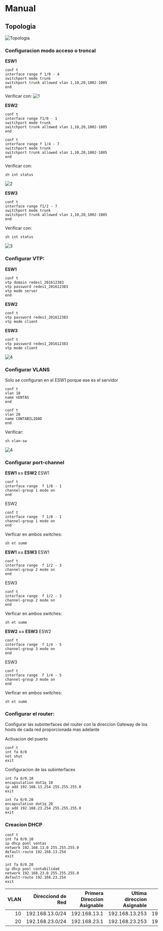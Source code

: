 # Manual

## Topologia

![Topologia](imagenes/topologia.PNG)

### Configuracion modo acceso o troncal
**ESW1**
```
conf t
interface range f 1/0 - 4
switchport mode trunk
switchport trunk allowed vlan 1,10,20,1002-1005
end
```

Verificar con:
![1](imagenes/1.PNG)

**ESW2**
```
conf t
interface range f1/0 - 1
switchport mode trunk
switchport trunk allowed vlan 1,10,20,1002-1005
end

conf t
interface range f 1/4 - 7
switchport mode trunk
switchport trunk allowed vlan 1,10,20,1002-1005
end
```

Verificar con:
```
sh int status
```
![2](imagenes/2.PNG)

**ESW3**
```
conf t
interface range f1/2 - 7
switchport mode trunk
switchport trunk allowed vlan 1,10,20,1002-1005
end
```
Verificar con:
```
sh int status
```
![3](imagenes/3.PNG)

### Configurar VTP:

**ESW1**
```
conf t 
vtp domain redes1_201612383
vtp password redes1_201612383
vtp mode server
end
```

**ESW2**
```
conf t
vtp password redes1_201612383
vtp mode client
```

**ESW3**
```
conf t
vtp password redes1_201612383
vtp mode client
```

![4](imagenes/4.PNG)

### Configurar VLANS

Solo se configuran en el ESW1 porque ese es el servidor

```
conf t
vlan 10
name VENTAS
end 

conf t
vlan 20
name CONTABILIDAD
end
```

Verificar:
```
sh vlan-sw
```

![4](imagenes/7.PNG)

### Configurar port-channel

**ESW1 == ESW2**
ESW1
```
conf t 
interface range  f 1/0 - 1
channel-group 1 mode on
end
```

ESW2
```
conf t 
interface range  f 1/0 - 1
channel-group 1 mode on
end
```

Verficar en ambos switches:
```
sh et summ
```

**ESW1 == ESW3**
ESW1
```
conf t 
interface range  f 1/2 - 3
channel-group 2 mode on
end
```

ESW3
```
conf t 
interface range  f 1/2 - 3
channel-group 2 mode on
end
```

Verficar en ambos switches:
```
sh et summ
```

**ESW2 == ESW3**
ESW2
```
conf t 
interface range  f 1/4 - 5
channel-group 3 mode on
end
```

ESW3
```
conf t 
interface range  f 1/4 - 5
channel-group 3 mode on
end
```

Verficar en ambos switches:
```
sh et summ
```

### Configurar el router:

Configurar las subinterfaces del router con la direccion Gateway de los hosts de cada red proporcionada mas adelante

Activacion del puerto
```
conf t
int fa 0/0
not shut
exit
```

Configuracion de las subinterfaces
```
int fa 0/0.10
encapsulation dot1q 10
ip add 192.168.13.254 255.255.255.0
exit
```

```
int fa 0/0.20
encapsulation dot1q 20
ip add 192.168.23.254 255.255.255.0
exit
```

### Creacion DHCP
```
conf t
int fa 0/0.10
ip dhcp pool ventas
network 192.168.13.0 255.255.255.0
default-route 192.168.13.254
exit
```

```
int fa 0/0.20
ip dhcp pool contabilidad
network 192.168.23.0 255.255.255.0
default-route 192.168.23.254
exit
```

| VLAN | Direcciond de Red  | Primera Direccion Asignable | Ultima direccion Asignable  | Direccion de Broadcas  |
|-------------:|------:|------------:| -------------:| -------------:|
| 10           | 192.168.13.0/24 | 192.168.13.1 | 192.168.13.253 | 192.168.13.254
| 20           | 192.168.23.0/24 | 192.168.23.1 | 192.168.23.253 | 192.168.23.254
